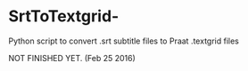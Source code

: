 # SrtToTextgrid-
Python script to convert .srt subtitle files to Praat .textgrid files

NOT FINISHED YET. (Feb 25 2016)
